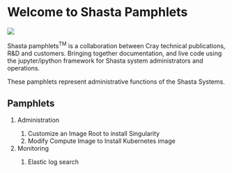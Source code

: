 # Welcome to Shasta Pamphlets

![](https://cdn.flipsnack.com/blog/wp-content/uploads/2017/09/19160632/31.jpg)

Shasta pamphlets<sup>TM</sup> is a collaboration between Cray technical publications, R&D and customers. Bringing together documentation, and live code using the jupyter/ipython framework for Shasta system administrators and operations.

These pamphlets represent administrative functions of the Shasta Systems.

## Pamphlets

<ol>
  <li>Administration</li>
  <ol>
    <li>Customize an Image Root to install Singularity</li>
    <li>Modify Compute Image to Install Kubernetes image</li>
  </ol>
  <li>Monitoring</li>
  <ol>
    <li>Elastic log search</li> 
  </ol>
</ol>
